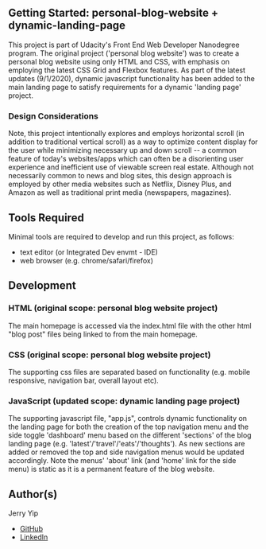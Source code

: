 ## Getting Started: personal-blog-website + dynamic-landing-page
This project is part of Udacity's Front End Web Developer Nanodegree program.  The original project ('personal blog website') was to create a personal blog website using only HTML and CSS, with emphasis on employing the latest CSS Grid and Flexbox features.  As part of the latest updates (9/1/2020), dynamic javascript functionality has been added to the main landing page to satisfy requirements for a dynamic 'landing page' project.  

### Design Considerations
Note, this project intentionally explores and employs horizontal scroll (in addition to traditional vertical scroll) as a way to optimize content display for the user while minimizing necessary up and down scroll -- a common feature of today's websites/apps which can often be a disorienting user experience and inefficient use of viewable screen real estate.  Although not necessarily common to news and blog sites, this design approach is employed by other media websites such as Netflix, Disney Plus, and Amazon as well as traditional print media (newspapers, magazines).

## Tools Required
Minimal tools are required to develop and run this project, as follows: 
- text editor (or Integrated Dev envmt - IDE)  
- web browser (e.g. chrome/safari/firefox)

## Development
### HTML (original scope: personal blog website project)
The main homepage is accessed via the index.html file with the other html "blog post" files being linked to from the main homepage.

### CSS (original scope: personal blog website project)
The supporting css files are separated based on functionality (e.g. mobile responsive, navigation bar, overall layout etc).  

### JavaScript (updated scope: dynamic landing page project)
The supporting javascript file, "app.js", controls dynamic functionality on the landing page for both the creation of the top navigation menu and the side toggle 'dashboard' menu based on the different 'sections' of the blog landing page (e.g. 'latest'/'travel'/'eats'/'thoughts').  As new sections are added or removed the top and side navigation menus would be updated accordingly.  Note the menus' 'about' link (and 'home' link for the side menu) is static as it is a permanent feature of the blog website.

## Author(s)
Jerry Yip
- [GitHub](https://github.com/jerrycyip)
- [LinkedIn](https://www.linkedin.com/in/jerrycyip/)



